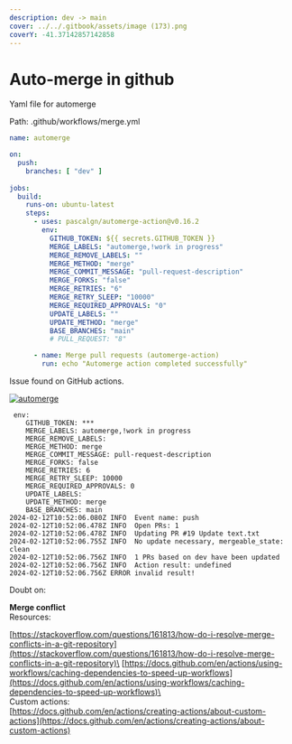 ```yaml
---
description: dev -> main
cover: ../../.gitbook/assets/image (173).png
coverY: -41.37142857142858
---
```


# Auto-merge in github

Yaml file for automerge

Path: .github/workflows/merge.yml

```yaml
name: automerge

on:
  push:
    branches: [ "dev" ]
    
jobs:
  build:
    runs-on: ubuntu-latest
    steps:
      - uses: pascalgn/automerge-action@v0.16.2
        env:
          GITHUB_TOKEN: ${{ secrets.GITHUB_TOKEN }}
          MERGE_LABELS: "automerge,!work in progress"
          MERGE_REMOVE_LABELS: ""
          MERGE_METHOD: "merge"
          MERGE_COMMIT_MESSAGE: "pull-request-description"
          MERGE_FORKS: "false"
          MERGE_RETRIES: "6"
          MERGE_RETRY_SLEEP: "10000"
          MERGE_REQUIRED_APPROVALS: "0"
          UPDATE_LABELS: ""
          UPDATE_METHOD: "merge"
          BASE_BRANCHES: "main"
          # PULL_REQUEST: "8"

      - name: Merge pull requests (automerge-action)
        run: echo "Automerge action completed successfully"
```

Issue found on GitHub actions.

[![automerge](https://github.com/whoami-anoint/probex/actions/workflows/merge.yml/badge.svg)](https://github.com/whoami-anoint/probex/actions/workflows/merge.yml)

```
 env:
    GITHUB_TOKEN: ***
    MERGE_LABELS: automerge,!work in progress
    MERGE_REMOVE_LABELS: 
    MERGE_METHOD: merge
    MERGE_COMMIT_MESSAGE: pull-request-description
    MERGE_FORKS: false
    MERGE_RETRIES: 6
    MERGE_RETRY_SLEEP: 10000
    MERGE_REQUIRED_APPROVALS: 0
    UPDATE_LABELS: 
    UPDATE_METHOD: merge
    BASE_BRANCHES: main
2024-02-12T10:52:06.080Z INFO  Event name: push
2024-02-12T10:52:06.478Z INFO  Open PRs: 1
2024-02-12T10:52:06.478Z INFO  Updating PR #19 Update text.txt
2024-02-12T10:52:06.755Z INFO  No update necessary, mergeable_state: clean
2024-02-12T10:52:06.756Z INFO  1 PRs based on dev have been updated
2024-02-12T10:52:06.756Z INFO  Action result: undefined
2024-02-12T10:52:06.756Z ERROR invalid result!
```

Doubt on:&#x20;

**Merge conflict**\
Resources:&#x20;

[https://stackoverflow.com/questions/161813/how-do-i-resolve-merge-conflicts-in-a-git-repository](https://stackoverflow.com/questions/161813/how-do-i-resolve-merge-conflicts-in-a-git-repository)\
[https://docs.github.com/en/actions/using-workflows/caching-dependencies-to-speed-up-workflows](https://docs.github.com/en/actions/using-workflows/caching-dependencies-to-speed-up-workflows)\
\
Custom actions: \
[https://docs.github.com/en/actions/creating-actions/about-custom-actions](https://docs.github.com/en/actions/creating-actions/about-custom-actions)

